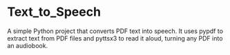 # Text_to_Speech
A simple Python project that converts PDF text into speech. It uses pypdf to extract text from PDF files and pyttsx3 to read it aloud, turning any PDF into an audiobook.
